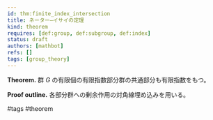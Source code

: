 ```yaml
---
id: thm:finite_index_intersection
title: ネーター–イサイの定理
kind: theorem
requires: [def:group, def:subgroup, def:index]
status: draft
authors: [mathbot]
refs: []
tags: [group_theory]
---
```


**Theorem.** 群 $G$ の有限個の有限指数部分群の共通部分も有限指数をもつ。

**Proof outline.** 各部分群への剰余作用の対角線埋め込みを用いる。

#tags #theorem

